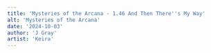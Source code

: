 ```yaml
---
title: 'Mysteries of the Arcana - 1.46 And Then There''s My Way'
alt: 'Mysteries of the Arcana'
date: '2024-10-03'
author: 'J Gray'
artist: 'Keira'
---
```


